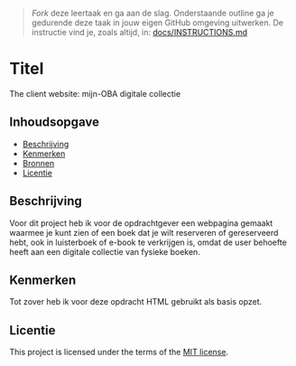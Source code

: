 > _Fork_ deze leertaak en ga aan de slag. Onderstaande outline ga je gedurende deze taak in jouw eigen GitHub omgeving uitwerken. De instructie vind je, zoals altijd, in: [docs/INSTRUCTIONS.md](docs/INSTRUCTIONS.md)

# Titel
The client website: mijn-OBA digitale collectie

## Inhoudsopgave

  * [Beschrijving](#beschrijving)
  * [Kenmerken](#kenmerken)
  * [Bronnen](#bronnen)
  * [Licentie](#licentie)

## Beschrijving
Voor dit project heb ik voor de opdrachtgever een webpagina gemaakt waarmee je kunt zien of een boek dat je wilt reserveren of gereserveerd hebt, ook in luisterboek of e-book te verkrijgen is, omdat de user behoefte heeft aan een digitale collectie van fysieke boeken.

<!-- Voeg een mooie poster visual toe 📸 -->
<!-- Voeg een link toe naar Github Pages 🌐-->

## Kenmerken
<!-- Bij Kenmerken staat welke technieken zijn gebruikt en hoe. Wat is de HTML structuur? Wat zijn de belangrijkste dingen in CSS? Wat is er met Javascript gedaan en hoe? Misschien heb je een framwork of library gebruikt? -->
Tot zover heb ik voor deze opdracht HTML gebruikt als basis opzet.



## Licentie

This project is licensed under the terms of the [MIT license](./LICENSE).
